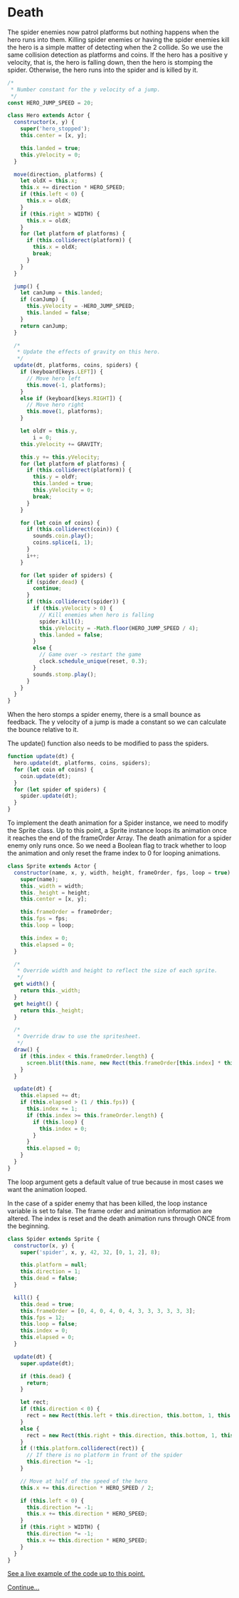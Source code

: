 # Death

The spider enemies now patrol platforms but nothing happens when the hero runs into them.
Killing spider enemies or having the spider enemies kill the hero is a simple matter of detecting when the 2 collide.
So we use the same collision detection as platforms and coins.
If the hero has a positive y velocity, that is, the hero is falling down, then the hero is stomping the spider.
Otherwise, the hero runs into the spider and is killed by it.

```js
/*
 * Number constant for the y velocity of a jump.
 */
const HERO_JUMP_SPEED = 20;

class Hero extends Actor {
  constructor(x, y) {
    super('hero_stopped');
    this.center = [x, y];

    this.landed = true;
    this.yVelocity = 0;
  }

  move(direction, platforms) {
    let oldX = this.x;
    this.x += direction * HERO_SPEED;
    if (this.left < 0) {
      this.x = oldX;
    }
    if (this.right > WIDTH) {
      this.x = oldX;
    }
    for (let platform of platforms) {
      if (this.colliderect(platform)) {
        this.x = oldX;
        break;
      }
    }
  }

  jump() {
    let canJump = this.landed;
    if (canJump) {
      this.yVelocity = -HERO_JUMP_SPEED;
      this.landed = false;
    }
    return canJump;
  }

  /*
   * Update the effects of gravity on this hero.
   */
  update(dt, platforms, coins, spiders) {
    if (keyboard[keys.LEFT]) {
      // Move hero left
      this.move(-1, platforms);
    }
    else if (keyboard[keys.RIGHT]) {
      // Move hero right
      this.move(1, platforms);
    }

    let oldY = this.y,
        i = 0;
    this.yVelocity += GRAVITY;

    this.y += this.yVelocity;
    for (let platform of platforms) {
      if (this.colliderect(platform)) {
        this.y = oldY;
        this.landed = true;
        this.yVelocity = 0;
        break;
      }
    }

    for (let coin of coins) {
      if (this.colliderect(coin)) {
        sounds.coin.play();
        coins.splice(i, 1);
      }
      i++;
    }

    for (let spider of spiders) {
      if (spider.dead) {
        continue;
      }
      if (this.colliderect(spider)) {
        if (this.yVelocity > 0) {
          // Kill enemies when hero is falling
          spider.kill();
          this.yVelocity = -Math.floor(HERO_JUMP_SPEED / 4);
          this.landed = false;
        }
        else {
          // Game over -> restart the game
          clock.schedule_unique(reset, 0.3);
        }
        sounds.stomp.play();
      }
    }
  }
}
```

When the hero stomps a spider enemy, there is a small bounce as feedback.
The y velocity of a jump is made a constant so we can calculate the bounce relative to it.

The update() function also needs to be modified to pass the spiders.

```js
function update(dt) {
  hero.update(dt, platforms, coins, spiders);
  for (let coin of coins) {
    coin.update(dt);
  }
  for (let spider of spiders) {
    spider.update(dt);
  }
}
```

To implement the death animation for a Spider instance, we need to modify the Sprite class.
Up to this point, a Sprite instance loops its animation once it reaches the end of the frameOrder Array.
The death animation for a spider enemy only runs once.
So we need a Boolean flag to track whether to loop the animation and only reset the frame index to 0 for looping animations.

```js
class Sprite extends Actor {
  constructor(name, x, y, width, height, frameOrder, fps, loop = true) {
    super(name);
    this._width = width;
    this._height = height;
    this.center = [x, y];

    this.frameOrder = frameOrder;
    this.fps = fps;
    this.loop = loop;

    this.index = 0;
    this.elapsed = 0;
  }

  /*
   * Override width and height to reflect the size of each sprite.
   */
  get width() {
    return this._width;
  }
  get height() {
    return this._height;
  }

  /*
   * Override draw to use the spritesheet.
   */
  draw() {
    if (this.index < this.frameOrder.length) {
      screen.blit(this.name, new Rect(this.frameOrder[this.index] * this.width, 0, this.width, this.height), new Rect(this));
    }
  }

  update(dt) {
    this.elapsed += dt;
    if (this.elapsed > (1 / this.fps)) {
      this.index += 1;
      if (this.index >= this.frameOrder.length) {
        if (this.loop) {
          this.index = 0;
        }
      }
      this.elapsed = 0;
    }
  }
}
```

The loop argument gets a default value of true because in most cases we want the animation looped.

In the case of a spider enemy that has been killed, the loop instance variable is set to false.
The frame order and animation information are altered.
The index is reset and the death animation runs through ONCE from the beginning.

```js
class Spider extends Sprite {
  constructor(x, y) {
    super('spider', x, y, 42, 32, [0, 1, 2], 8);

    this.platform = null;
    this.direction = 1;
    this.dead = false;
  }

  kill() {
    this.dead = true;
    this.frameOrder = [0, 4, 0, 4, 0, 4, 3, 3, 3, 3, 3, 3];
    this.fps = 12;
    this.loop = false;
    this.index = 0;
    this.elapsed = 0;
  }

  update(dt) {
    super.update(dt);

    if (this.dead) {
      return;
    }

    let rect;
    if (this.direction < 0) {
      rect = new Rect(this.left + this.direction, this.bottom, 1, this.height);
    }
    else {
      rect = new Rect(this.right + this.direction, this.bottom, 1, this.height);
    }
    if (!this.platform.colliderect(rect)) {
      // If there is no platform in front of the spider
      this.direction *= -1;
    }

    // Move at half of the speed of the hero
    this.x += this.direction * HERO_SPEED / 2;

    if (this.left < 0) {
      this.direction *= -1;
      this.x += this.direction * HERO_SPEED;
    }
    if (this.right > WIDTH) {
      this.direction *= -1;
      this.x += this.direction * HERO_SPEED;
    }
  }
}
```

[See a live example of the code up to this point.](https://thisarray.github.io/mdn_platformer_game/11.html)

[Continue...](step12.md)
